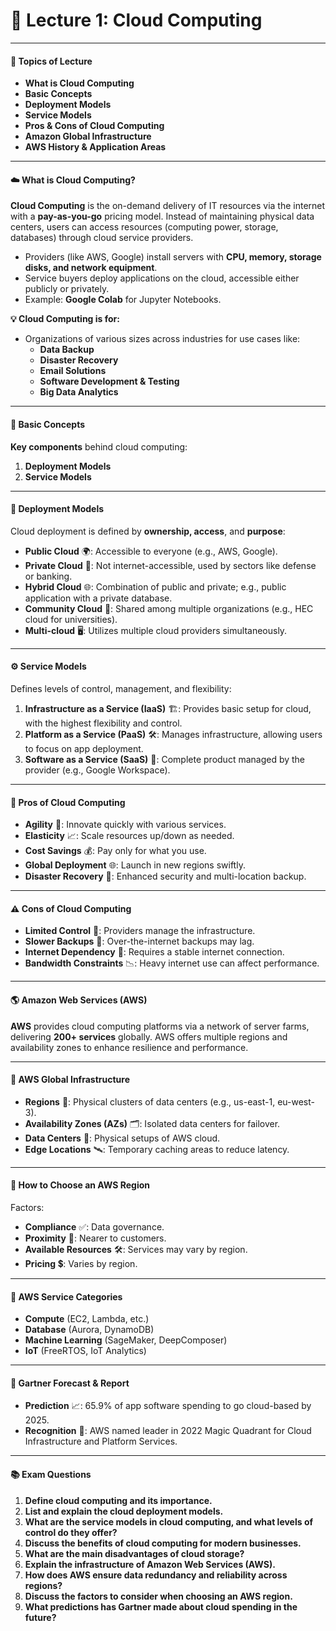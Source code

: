 # 📘 Lecture 1: Cloud Computing

***

#### 📌 Topics of Lecture

* **What is Cloud Computing**
* **Basic Concepts**
* **Deployment Models**
* **Service Models**
* **Pros & Cons of Cloud Computing**
* **Amazon Global Infrastructure**
* **AWS History & Application Areas**

***

#### ☁️ What is Cloud Computing?

**Cloud Computing** is the on-demand delivery of IT resources via the internet with a **pay-as-you-go** pricing model. Instead of maintaining physical data centers, users can access resources (computing power, storage, databases) through cloud service providers.

* Providers (like AWS, Google) install servers with **CPU, memory, storage disks, and network equipment**.
* Service buyers deploy applications on the cloud, accessible either publicly or privately.
* Example: **Google Colab** for Jupyter Notebooks.

**💡 Cloud Computing is for:**

* Organizations of various sizes across industries for use cases like:
  * **Data Backup**
  * **Disaster Recovery**
  * **Email Solutions**
  * **Software Development & Testing**
  * **Big Data Analytics**

***

#### 🔑 Basic Concepts

**Key components** behind cloud computing:

1. **Deployment Models**
2. **Service Models**

***

#### 📁 Deployment Models

Cloud deployment is defined by **ownership, access**, and **purpose**:

* **Public Cloud** 🌍: Accessible to everyone (e.g., AWS, Google).
* **Private Cloud** 🔐: Not internet-accessible, used by sectors like defense or banking.
* **Hybrid Cloud** 🌐: Combination of public and private; e.g., public application with a private database.
* **Community Cloud** 👥: Shared among multiple organizations (e.g., HEC cloud for universities).
* **Multi-cloud** 🖥️: Utilizes multiple cloud providers simultaneously.

***

#### ⚙️ Service Models

Defines levels of control, management, and flexibility:

1. **Infrastructure as a Service (IaaS)** 🏗️: Provides basic setup for cloud, with the highest flexibility and control.
2. **Platform as a Service (PaaS)** 🛠️: Manages infrastructure, allowing users to focus on app deployment.
3. **Software as a Service (SaaS)** 📲: Complete product managed by the provider (e.g., Google Workspace).

***

#### 🌟 Pros of Cloud Computing

* **Agility** 🚀: Innovate quickly with various services.
* **Elasticity** 📈: Scale resources up/down as needed.
* **Cost Savings** 💰: Pay only for what you use.
* **Global Deployment** 🌐: Launch in new regions swiftly.
* **Disaster Recovery** 🔄: Enhanced security and multi-location backup.

***

#### ⚠️ Cons of Cloud Computing

* **Limited Control** 🛑: Providers manage the infrastructure.
* **Slower Backups** 🐢: Over-the-internet backups may lag.
* **Internet Dependency** 📶: Requires a stable internet connection.
* **Bandwidth Constraints** 📉: Heavy internet use can affect performance.

***

#### 🌎 Amazon Web Services (AWS)

**AWS** provides cloud computing platforms via a network of server farms, delivering **200+ services** globally. AWS offers multiple regions and availability zones to enhance resilience and performance.

***

#### 🔄 AWS Global Infrastructure

* **Regions** 📍: Physical clusters of data centers (e.g., us-east-1, eu-west-3).
* **Availability Zones (AZs)** 🗂️: Isolated data centers for failover.
* **Data Centers** 🏢: Physical setups of AWS cloud.
* **Edge Locations** 🛰️: Temporary caching areas to reduce latency.

***

#### 🎯 How to Choose an AWS Region

Factors:

* **Compliance** ✅: Data governance.
* **Proximity** 📏: Nearer to customers.
* **Available Resources** 🛠️: Services may vary by region.
* **Pricing** 💲: Varies by region.

***

#### 🔬 AWS Service Categories

* **Compute** (EC2, Lambda, etc.)
* **Database** (Aurora, DynamoDB)
* **Machine Learning** (SageMaker, DeepComposer)
* **IoT** (FreeRTOS, IoT Analytics)

***

#### 🔮 Gartner Forecast & Report

* **Prediction** 📈: 65.9% of app software spending to go cloud-based by 2025.
* **Recognition** 🌟: AWS named leader in 2022 Magic Quadrant for Cloud Infrastructure and Platform Services.

***

#### 📚 Exam Questions

1. **Define cloud computing and its importance.**
2. **List and explain the cloud deployment models.**
3. **What are the service models in cloud computing, and what levels of control do they offer?**
4. **Discuss the benefits of cloud computing for modern businesses.**
5. **What are the main disadvantages of cloud storage?**
6. **Explain the infrastructure of Amazon Web Services (AWS).**
7. **How does AWS ensure data redundancy and reliability across regions?**
8. **Discuss the factors to consider when choosing an AWS region.**
9. **What predictions has Gartner made about cloud spending in the future?**
